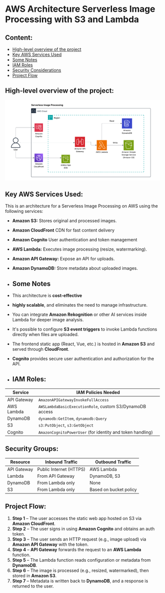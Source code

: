 # AWS Architecture Serverless Image Processing with S3 and Lambda
## Content:
- [High-level overview of the project](#high-level-overview-of-the-project)
- [Key AWS Services Used](#key-aws-services-used)
- [Some Notes](#some-notes)
- [IAM Roles](#some-notes)
- [Security Considerations](#Security-Considerations)
- [Project Flow](#project-flow)
## High-level overview of the project:
![Architecture](Serverless.png)
## Key AWS Services Used:
This is an architecture for a Serverless Image Processing on AWS using the following services:  

* **Amazon S3:** Stores original and processed images.
* **Amazon CloudFront**  CDN for fast content delivery
* **Amazon Cognito** User authentication and token management 
* **AWS Lambda:** Executes image processing (resize, watermarking).  
* **Amazon API Gateway:**  Expose an API for uploads.  
* **Amazon DynamoDB:** Store metadata about uploaded images.
  
* ## Some Notes
  
* This architecture is **cost-effective**
*  **highly scalable**, and eliminates the need to manage infrastructure.
* You can integrate **Amazon Rekognition** or other AI services inside Lambda for deeper image analysis.
* It's possible to configure **S3 event triggers** to invoke Lambda functions directly when files are uploaded.
* The frontend static app (React, Vue, etc.) is hosted in **Amazon S3** and served through **CloudFront**.
* **Cognito** provides secure user authentication and authorization for the API.
  
*  ## IAM Roles:

| Service           | IAM Policies Needed                                     |
|-------------------|---------------------------------------------------------|
| API Gateway       | `AmazonAPIGatewayInvokeFullAccess`                      |
| AWS Lambda        | `AWSLambdaBasicExecutionRole`, custom S3/DynamoDB access |
| DynamoDB          | `dynamodb:GetItem`, `dynamodb:Query`                    |
| S3                | `s3:PutObject`, `s3:GetObject`                          |
| Cognito          | `AmazonCognitoPowerUser` (for identity and token handling) |


   ## Security Groups:

| Resource         | Inbound Traffic                 | Outbound Traffic                        |
|------------------|----------------------------------|------------------------------------------|
| API Gateway      | Public Internet (HTTPS)         | AWS Lambda                               |
| Lambda           | From API Gateway                | DynamoDB, S3                             |
| DynamoDB         | From Lambda only                | None                                     |
| S3               | From Lambda only                | Based on bucket policy                   |


## Project Flow:
1. **Step 1** – The user accesses the static web app hosted on S3 via **Amazon CloudFront**.
2. **Step 2** – The user signs in using **Amazon Cognito** and obtains an auth token.
3. **Step 3** – The user sends an HTTP request (e.g., image upload) via **Amazon API Gateway** with the token.
4. **Step 4** – **API Gateway** forwards the request to an **AWS Lambda** function.
5. **Step 5** – The Lambda function reads configuration or metadata from **DynamoDB**.
6. **Step 6** – The image is processed (e.g., resized, watermarked), then stored in **Amazon S3**.
7. **Step 7** – Metadata is written back to **DynamoDB**, and a response is returned to the user.



